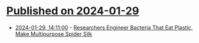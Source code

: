 # [Published on 2024-01-29](index.md)

* [2024-01-29, 14:11:00](https://soylentnews.org/article.pl?sid=24/01/28/0725239&from=rss) - [Researchers Engineer Bacteria That Eat Plastic, Make Multipurpose Spider Silk](https://soylentnews.org/article.pl?sid=24/01/28/0725239&from=rss)
